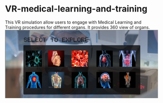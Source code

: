 # VR-medical-learning-and-training
This VR simulation allow users to engage with Medical Learning and Training procedures for different organs.
It provides 360 view of organs.
![Screenshot](ss3.png)
